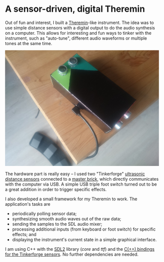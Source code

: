 # A sensor-driven, digital Theremin

Out of fun and interest, I built a [Theremin](https://en.wikipedia.org/wiki/Theremin)-like instrument. The idea was to use simple distance sensors with a digital output to do the audio synthesis on a computer. This allows for interesting and fun ways to tinker with the instrument, such as "auto-tune", different audio waveforms or multiple tones at the same time.

![My Theremin-like instrument](theremin.jpg)

The hardware part is really easy – I used two "Tinkerforge" [ultrasonic distance sensors](https://www.tinkerforge.com/de/doc/Hardware/Bricklets/Distance_US.html#distance-us-bricklet) connected to a [master brick](https://www.tinkerforge.com/de/doc/Hardware/Bricks/Master_Brick.html), which directly communicates with the computer via USB. A simple USB triple foot switch turned out to be a great addition in order to trigger specific effects.

I also developed a small framework for my Theremin to work. The application's tasks are

* periodically polling sensor data;
* synthesizing smooth audio waves out of the raw data;
* sending the samples to the SDL audio mixer;
* processing additional inputs (from keyboard or foot switch) for specific effects; and
* displaying the instrument's current state in a simple graphical interface.

I am using C++ with the [SDL2](https://www.libsdl.org/) library (_core_ and _ttf_) and the [C(++) bindings for the Tinkerforge sensors](https://www.tinkerforge.com/de/doc/Software/API_Bindings_C.html). No further dependencies are needed.
